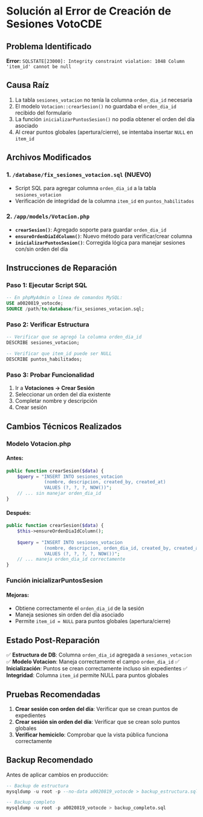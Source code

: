 # Solución al Error de Creación de Sesiones VotoCDE

## Problema Identificado
**Error:** `SQLSTATE[23000]: Integrity constraint violation: 1048 Column 'item_id' cannot be null`

## Causa Raíz
1. La tabla `sesiones_votacion` no tenía la columna `orden_dia_id` necesaria
2. El modelo `Votacion::crearSesion()` no guardaba el `orden_dia_id` recibido del formulario
3. La función `inicializarPuntosSesion()` no podía obtener el orden del día asociado
4. Al crear puntos globales (apertura/cierre), se intentaba insertar `NULL` en `item_id`

## Archivos Modificados

### 1. `/database/fix_sesiones_votacion.sql` (NUEVO)
- Script SQL para agregar columna `orden_dia_id` a la tabla `sesiones_votacion`
- Verificación de integridad de la columna `item_id` en `puntos_habilitados`

### 2. `/app/models/Votacion.php`
- **`crearSesion()`**: Agregado soporte para guardar `orden_dia_id`
- **`ensureOrdenDiaIdColumn()`**: Nuevo método para verificar/crear columna
- **`inicializarPuntosSesion()`**: Corregida lógica para manejar sesiones con/sin orden del día

## Instrucciones de Reparación

### Paso 1: Ejecutar Script SQL
```sql
-- En phpMyAdmin o línea de comandos MySQL:
USE a0020819_votocde;
SOURCE /path/to/database/fix_sesiones_votacion.sql;
```

### Paso 2: Verificar Estructura
```sql
-- Verificar que se agregó la columna orden_dia_id
DESCRIBE sesiones_votacion;

-- Verificar que item_id puede ser NULL
DESCRIBE puntos_habilitados;
```

### Paso 3: Probar Funcionalidad
1. Ir a **Votaciones → Crear Sesión**
2. Seleccionar un orden del día existente
3. Completar nombre y descripción
4. Crear sesión

## Cambios Técnicos Realizados

### Modelo Votacion.php

#### Antes:
```php
public function crearSesion($data) {
    $query = "INSERT INTO sesiones_votacion 
              (nombre, descripcion, created_by, created_at) 
              VALUES (?, ?, ?, NOW())";
    // ... sin manejar orden_dia_id
}
```

#### Después:
```php
public function crearSesion($data) {
    $this->ensureOrdenDiaIdColumn();
    
    $query = "INSERT INTO sesiones_votacion 
              (nombre, descripcion, orden_dia_id, created_by, created_at) 
              VALUES (?, ?, ?, ?, NOW())";
    // ... maneja orden_dia_id correctamente
}
```

### Función inicializarPuntosSesion

#### Mejoras:
- Obtiene correctamente el `orden_dia_id` de la sesión
- Maneja sesiones sin orden del día asociado
- Permite `item_id = NULL` para puntos globales (apertura/cierre)

## Estado Post-Reparación

✅ **Estructura de DB**: Columna `orden_dia_id` agregada a `sesiones_votacion`
✅ **Modelo Votacion**: Maneja correctamente el campo `orden_dia_id`
✅ **Inicialización**: Puntos se crean correctamente incluso sin expedientes
✅ **Integridad**: Columna `item_id` permite NULL para puntos globales

## Pruebas Recomendadas

1. **Crear sesión con orden del día**: Verificar que se crean puntos de expedientes
2. **Crear sesión sin orden del día**: Verificar que se crean solo puntos globales
3. **Verificar hemiciclo**: Comprobar que la vista pública funciona correctamente

## Backup Recomendado
Antes de aplicar cambios en producción:
```sql
-- Backup de estructura
mysqldump -u root -p --no-data a0020819_votocde > backup_estructura.sql

-- Backup completo
mysqldump -u root -p a0020819_votocde > backup_completo.sql
```
